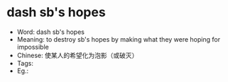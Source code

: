 # dash sb's hopes

- Word: dash sb's hopes
- Meaning: to destroy sb's hopes by making what they were hoping for impossible
- Chinese: 使某人的希望化为泡影（或破灭）
- Tags: 
- Eg.: 
